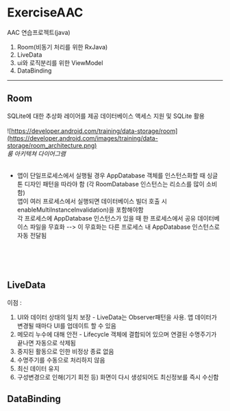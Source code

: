 # ExerciseAAC
AAC 연습프로젝트(java)

1. Room(비동기 처리를 위한 RxJava)
2. LiveData
3. ui와 로직분리를 위한 ViewModel
4. DataBinding


<hr>

## Room

SQLite에 대한 추상화 레이어를 제공 데이터베이스 액세스 지원 및 SQLite 활용<br>
<br>
![https://developer.android.com/training/data-storage/room](https://developer.android.com/images/training/data-storage/room_architecture.png) 
<br>
*룸 아키텍쳐 다이어그램*
<br><br>
- 앱이 단일프로세스에서 실행될 경우 AppDatabase 객체를 인스턴스화할 때 싱글톤 디자인 패턴을 따라야 함 (각 RoomDatabase 인스턴스는 리소스를 많이 소비함)<br>
앱이 여러 프로세스에서 실행되면 데이터베이스 빌더 호출 시 enableMultiInstanceInvalidation)을 포함해야함 <br>
각 프로세스에 AppDatabase 인스턴스가 있을 때 한 프로세스에서 공유 데이터베이스 파일을 무효화 --> 이 무효화는 다른 프로세스 내 AppDatabase 인스턴스로 자동 전달됨
<br>
<br>
<br>

## LiveData

이점 :
1. UI와 데이터 상태의 일치 보장 - LiveData는 Observer패턴을 사용. 앱 데이터가 변경될 때마다 UI를 업데이트 할 수 있음<br>
2. 메모리 누수에 대해 안전 - Lifecycle 객체에 결합되어 있으며 연결된 수명주기가 끝나면 자동으로 삭제됨<br>
3. 중지된 활동으로 인한 비정상 종료 없음<br>
4. 수명주기를 수동으로 처리하지 않음<br>
5. 최신 데이터 유지<br>
6. 구성변경으로 인해(기기 회전 등) 화면이 다시 생성되어도 최신정보를 즉시 수신함




## DataBinding

